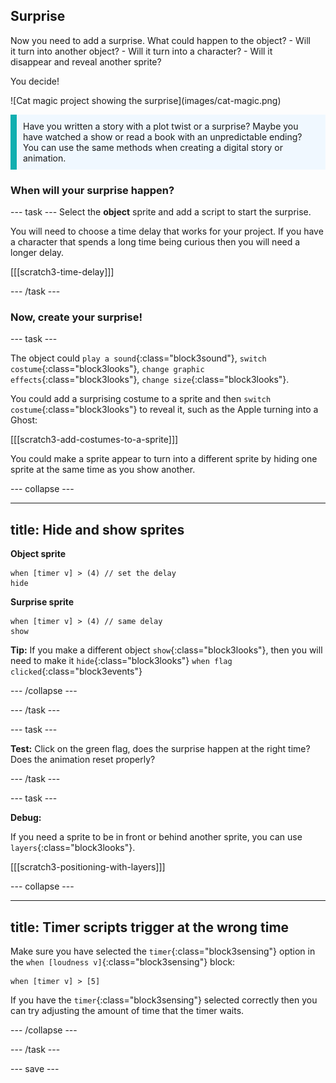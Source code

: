 ## Surprise

<div style="display: flex; flex-wrap: wrap">
<div style="flex-basis: 200px; flex-grow: 1; margin-right: 15px;">
Now you need to add a surprise. What could happen to the object? 
- Will it turn into another object? 
- Will it turn into a character? 
- Will it disappear and reveal another sprite? 

You decide!
</div>
<div>
![Cat magic project showing the surprise](images/cat-magic.png)

</div>
</div>

<p style="border-left: solid; border-width:10px; border-color: #0faeb0; background-color: aliceblue; padding: 10px;">
Have you written a story with a plot twist or a surprise? Maybe you have watched a show or read a book with an unpredictable ending? You can use the same methods when creating a digital story or animation. 
</p>

### When will your surprise happen?

--- task --- Select the **object** sprite and add a script to start the surprise.

You will need to choose a time delay that works for your project. If you have a character that spends a long time being curious then you will need a longer delay.

[[[scratch3-time-delay]]]

--- /task ---

### Now, create your surprise!

--- task ---

The object could `play a sound`{:class="block3sound"}, `switch costume`{:class="block3looks"}, `change graphic effects`{:class="block3looks"}, `change size`{:class="block3looks"}.

You could add a surprising costume to a sprite and then `switch costume`{:class="block3looks"} to reveal it, such as the Apple turning into a Ghost:

[[[scratch3-add-costumes-to-a-sprite]]]

You could make a sprite appear to turn into a different sprite by hiding one sprite at the same time as you show another.

--- collapse ---

---
title: Hide and show sprites
---

**Object sprite**
```blocks3
when [timer v] > (4) // set the delay
hide
```

**Surprise sprite**
```blocks3
when [timer v] > (4) // same delay
show
```

**Tip:** If you make a different object `show`{:class="block3looks"}, then you will need to make it `hide`{:class="block3looks"} `when flag clicked`{:class="block3events"}

--- /collapse ---

--- /task ---

--- task ---

**Test:** Click on the green flag, does the surprise happen at the right time? Does the animation reset properly?

--- /task ---

--- task ---

**Debug:**

If you need a sprite to be in front or behind another sprite, you can use `layers`{:class="block3looks"}.

[[[scratch3-positioning-with-layers]]]

--- collapse ---

---
title: Timer scripts trigger at the wrong time
---

Make sure you have selected the `timer`{:class="block3sensing"} option in the `when [loudness v]`{:class="block3sensing"} block:

```blocks3
when [timer v] > [5]
```

If you have the `timer`{:class="block3sensing"} selected correctly then you can try adjusting the amount of time that the timer waits.

--- /collapse ---

--- /task ---

--- save ---

